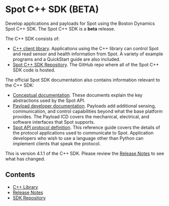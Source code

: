 <!--
Copyright (c) 2023 Boston Dynamics, Inc.  All rights reserved.

Downloading, reproducing, distributing or otherwise using the SDK Software
is subject to the terms and conditions of the Boston Dynamics Software
Development Kit License (20191101-BDSDK-SL).
-->

# Spot C++ SDK (BETA)

Develop applications and payloads for Spot using the Boston Dynamics Spot C++ SDK. The Spot C++ SDK is a **beta** release.

The C++ SDK consists of:

- [C++ client library](docs/cpp/README.md). Applications using the C++ library can control Spot and read sensor and health information from Spot. A variety of example programs and a QuickStart guide are also included.
- [Spot C++ SDK Repository](https://github.com/boston-dynamics/spot-cpp-sdk). The GitHub repo where all of the Spot C++ SDK code is hosted.

The official Spot SDK documentation also contains information relevant to the C++ SDK:

- [Conceptual documentation](https://dev.bostondynamics.com/docs/concepts/readme). These documents explain the key abstractions used by the Spot API.
- [Payload developer documentation](https://dev.bostondynamics.com/docs/payload/readme). Payloads add additional sensing, communication, and control capabilities beyond what the base platform provides. The Payload ICD covers the mechanical, electrical, and software interfaces that Spot supports.
- [Spot API protocol definition](https://dev.bostondynamics.com/docs/protos/readme). This reference guide covers the details of the protocol applications used to communicate to Spot. Application developers who wish to use a language other than Python can implement clients that speak the protocol.

This is version 4.1.1 of the C++ SDK. Please review the [Release Notes](docs/cpp_release_notes.md) to see what has changed.

## Contents

- [C++ Library](docs/cpp/README.md)
- [Release Notes](docs/cpp_release_notes.md)
- [SDK Repository](https://github.com/boston-dynamics/spot-cpp-sdk)
